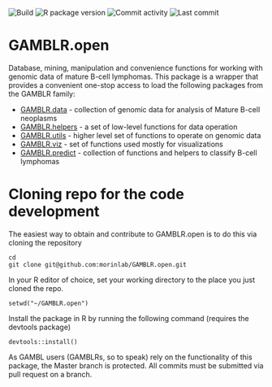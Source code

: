 ![Build](https://github.com/morinlab/GAMBLR.open/actions/workflows/build_check.yaml/badge.svg)
![R package version](https://img.shields.io/github/r-package/v/morinlab/GAMBLR.open)
![Commit activity](https://img.shields.io/github/commit-activity/m/morinlab/GAMBLR.open)
![Last commit](https://img.shields.io/github/last-commit/morinlab/GAMBLR.open)


# GAMBLR.open

Database, mining, manipulation and convenience functions for working with genomic data of mature B-cell lymphomas. This package is a wrapper that provides a convenient one-stop access to load the following packages from the GAMBLR family:
* [GAMBLR.data](https://github.com/morinlab/GAMBLR.data) - collection of genomic
data for analysis of Mature B-cell neoplasms
* [GAMBLR.helpers](https://github.com/morinlab/GAMBLR.helpers) - a set of low-level functions for data operation
* [GAMBLR.utils](https://github.com/morinlab/GAMBLR.utils) - higher level set of functions to operate on genomic data
* [GAMBLR.viz](https://github.com/morinlab/GAMBLR.viz) - set of functions used mostly for visualizations
* [GAMBLR.predict](https://github.com/morinlab/GAMBLR.predict) - collection of functions and helpers to classify B-cell lymphomas

# Cloning repo for the code development

The easiest way to obtain and contribute to GAMBLR.open is to do this via cloning the repository

```
cd
git clone git@github.com:morinlab/GAMBLR.open.git
```

In your R editor of choice, set your working directory to the place you just cloned the repo.

```
setwd("~/GAMBLR.open")
```

Install the package in R by running the following command (requires the devtools package)

```
devtools::install()
```

As GAMBL users (GAMBLRs, so to speak) rely on the functionality of this package, the Master branch is protected. All commits must be submitted via pull request on a branch.
